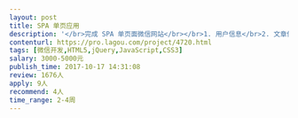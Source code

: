 ```yaml
---                
layout: post       
title: SPA 单页应用           
description: '</br>完成 SPA 单页面微信网站</br></br>1. 用户信息</br>2. 文章信息</br>3. 测评信息</br>4. 用户消息</br>'     
contenturl: https://pro.lagou.com/project/4720.html      
tags: [微信开发,HTML5,jQuery,JavaScript,CSS3]            
salary: 3000-5000元          
publish_time: 2017-10-17 14:31:08         
review: 1676人                   
apply: 9人                   
recommend: 4人                   
time_range: 2-4周              
---                 
```

